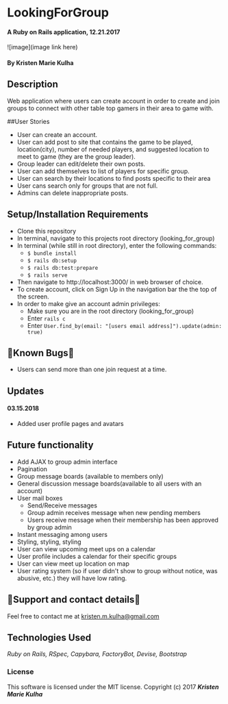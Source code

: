 # LookingForGroup

#### A Ruby on Rails application, 12.21.2017

![image](image link here)

#### By Kristen Marie Kulha

## Description

Web application where users can create account in order to create and join groups to connect with other table top gamers in their area to game with.

##User Stories

* User can create an account.
* User can add post to site that contains the game to be played, location(city), number of     needed players, and suggested location to meet to game (they are the group leader).
* Group leader can edit/delete their own posts.
* User can add themselves to list of players for specific group.
* User can search by their locations to find posts specific to their area
* User cans search only for groups that are not full.
* Admins can delete inappropriate posts.


## Setup/Installation Requirements
* Clone this repository
* In terminal, navigate to this projects root directory (looking_for_group)
* In terminal (while still in root directory), enter the following commands:
  * ``` $ bundle install ```
  * ``` $ rails db:setup ```
  * ``` $ rails db:test:prepare ```
  * ``` $ rails serve ```
* Then navigate to http://localhost:3000/ in web browser of choice.
* To create account, click on Sign Up in the navigation bar the the top of the screen.
* In order to make give an account admin privileges:
  * Make sure you are in the root directory (looking_for_group)
  * Enter ```rails c```
  * Enter ```User.find_by(email: "[users email address]").update(admin: true)```



## 🐛Known Bugs🐛

* Users can send more than one join request at a time.

## Updates

#### 03.15.2018

* Added user profile pages and avatars

## Future functionality

* Add AJAX to group admin interface
* Pagination
* Group message boards (available to members only)
* General discussion message boards(available to all users with an account)
* User mail boxes
  * Send/Receive messages
  * Group admin receives message when new pending members
  * Users receive message when their membership has been approved by group admin
* Instant messaging among users
* Styling, styling, styling
* User can view upcoming meet ups on a calendar
* User profile includes a calendar for their specific groups
* User can view meet up location on map
* User rating system (so if user didn't show to group without notice, was abusive, etc.) they will have low rating.


## 📧Support and contact details📧

Feel free to contact me at kristen.m.kulha@gmail.com

## Technologies Used

_Ruby on Rails, RSpec, Capybara, FactoryBot, Devise, Bootstrap_

### License

This software is licensed under the MIT license.
Copyright (c) 2017 **_Kristen Marie Kulha_**
